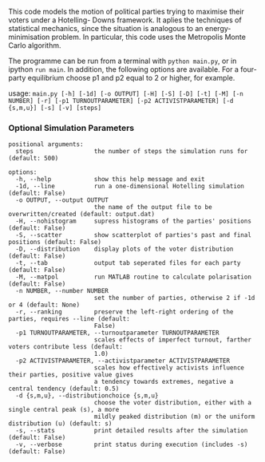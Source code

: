 This code models the motion of political parties trying to maximise their voters under a Hotelling-
Downs framework. It aplies the techniques of statistical mechanics, since the situation is analogous to
an energy-minimisation problem. In particular, this code uses the Metropolis Monte Carlo algorithm.

The programme can be run from a terminal with ```python main.py```, or in ipython ```run main```. In addition,
the following options are available. For a four-party equilibrium choose p1 and p2 equal to 2 or 
higher, for example.

usage: ```main.py [-h] [-1d] [-o OUTPUT] [-H] [-S] [-D] [-t] [-M] [-n NUMBER] [-r] [-p1 TURNOUTPARAMETER]
               [-p2 ACTIVISTPARAMETER] [-d {s,m,u}] [-s] [-v]
               [steps]```

### Optional Simulation Parameters
```
positional arguments:
  steps                 the number of steps the simulation runs for (default: 500)

options:
  -h, --help            show this help message and exit
  -1d, --line           run a one-dimensional Hotelling simulation (default: False)
  -o OUTPUT, --output OUTPUT
                        the name of the output file to be overwritten/created (default: output.dat)
  -H, --nohistogram     supress histograms of the parties' positions (default: False)
  -S, --scatter         show scatterplot of parties's past and final positions (default: False)
  -D, --distribution    display plots of the voter distribution (default: False)
  -t, --tab             output tab seperated files for each party (default: False)
  -M, --matpol          run MATLAB routine to calculate polarisation (default: False)
  -n NUMBER, --number NUMBER
                        set the number of parties, otherwise 2 if -1d or 4 (default: None)
  -r, --ranking         preserve the left-right ordering of the parties, requires --line (default:
                        False)
  -p1 TURNOUTPARAMETER, --turnoutparameter TURNOUTPARAMETER
                        scales effects of imperfect turnout, farther voters contribute less (default:
                        1.0)
  -p2 ACTIVISTPARAMETER, --activistparameter ACTIVISTPARAMETER
                        scales how effectively activists influence their parties, positive value gives
                        a tendency towards extremes, negative a central tendency (default: 0.5)
  -d {s,m,u}, --distributionchoice {s,m,u}
                        choose the voter distribution, either with a single central peak (s), a more
                        mildly peaked distribution (m) or the uniform distribution (u) (default: s)
  -s, --stats           print detailed results after the simulation (default: False)
  -v, --verbose         print status during execution (includes -s) (default: False)
